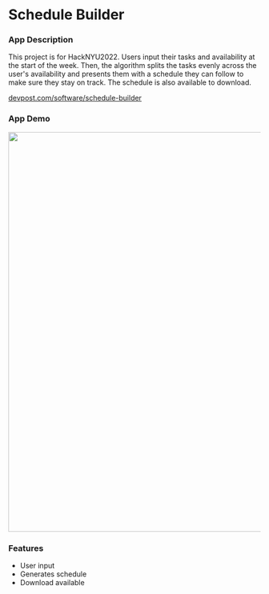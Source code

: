 # Schedule Builder

### App Description
This project is for HackNYU2022. Users input their tasks and availability at the start of the week. Then, the algorithm splits the tasks evenly across
the user's availability and presents them with a schedule they can follow to make sure they stay on track. The schedule is also available to download.

[devpost.com/software/schedule-builder](https://devpost.com/software/schedule-builder-ijzruc)

### App Demo

<img src="assets/demo.gif" width=800><br>

### Features

- User input
- Generates schedule
- Download available
